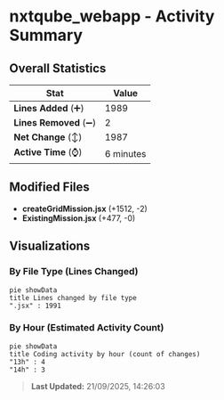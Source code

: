 # nxtqube_webapp - Activity Summary 

## Overall Statistics

| Stat                   | Value                                                             |
| ---------------------- | ----------------------------------------------------------------- |
| **Lines Added** (➕)   | 1989                                          |
| **Lines Removed** (➖) | 2                                        |
| **Net Change** (↕)    | 1987                |
| **Active Time** (⌚)   | 6 minutes |


## Modified Files
- **createGridMission.jsx** (+1512, -2)
- **ExistingMission.jsx** (+477, -0)

## Visualizations

### By File Type (Lines Changed)

```mermaid
pie showData
title Lines changed by file type
".jsx" : 1991
```

### By Hour (Estimated Activity Count)

```mermaid
pie showData
title Coding activity by hour (count of changes)
"13h" : 4
"14h" : 3
```


> **Last Updated:** 21/09/2025, 14:26:03